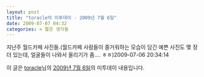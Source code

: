 ```yaml
---
layout: post
title: "toracle의 미투데이 - 2009년 7월 6일"
date: 2009-07-07 04:32
categories: ⊙ 짧은 생각들
---
```


지난주 월드카페 사진들.(월드카페 사람들이 즐거워하는 모습이 담긴 예쁜 사진도 몇 장 더 있는데, 얼굴들이 나와서 올리기가 좀.... ㅎㅎ)2009-07-06 20:34:14

이 글은 [toracle](http://me2day.net/toracle)님의 [2009년 7월 6일](http://me2day.net/toracle/2009/07/06#20:34:14)의 미투데이 내용입니다.


       
